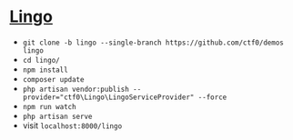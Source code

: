 # [Lingo](https://github.com/ctf0/Lingo)

- `git clone -b lingo --single-branch https://github.com/ctf0/demos lingo`
- `cd lingo/`
- `npm install`
- `composer update`
- `php artisan vendor:publish --provider="ctf0\Lingo\LingoServiceProvider" --force`
- `npm run watch`
- `php artisan serve`
- visit `localhost:8000/lingo`
